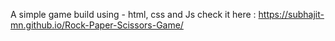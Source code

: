 A simple game build using - html, css and Js
check it here : https://subhajit-mn.github.io/Rock-Paper-Scissors-Game/
